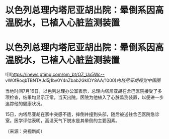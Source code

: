 # 以色列总理内塔尼亚胡出院：晕倒系因高温脱水，已植入心脏监测装置

# 以色列总理内塔尼亚胡出院：晕倒系因高温脱水，已植入心脏监测装置

![](https://inews.gtimg.com/om_bt/OZ_Ux5Wc--
vW0fRoqbTBNTAJd5j1bv0Y4nZbab2GklDY8AA/1000)_内塔尼亚胡视觉中国图_

当地时间7月16日，以色列总理办公室表示，总理内塔尼亚胡在舍巴医院接受了多项检查，结果均显示正常，当天出院。医院为他植入了心脏监测装置，以便进一步追踪他的健康状况。

15日，内塔尼亚胡在家中突感不适，摔倒并撞到头部，随后被送往舍巴医院急诊室。医学评估表明，高温天气下脱水是其晕倒的主要因素。

（来源：央视新闻）

